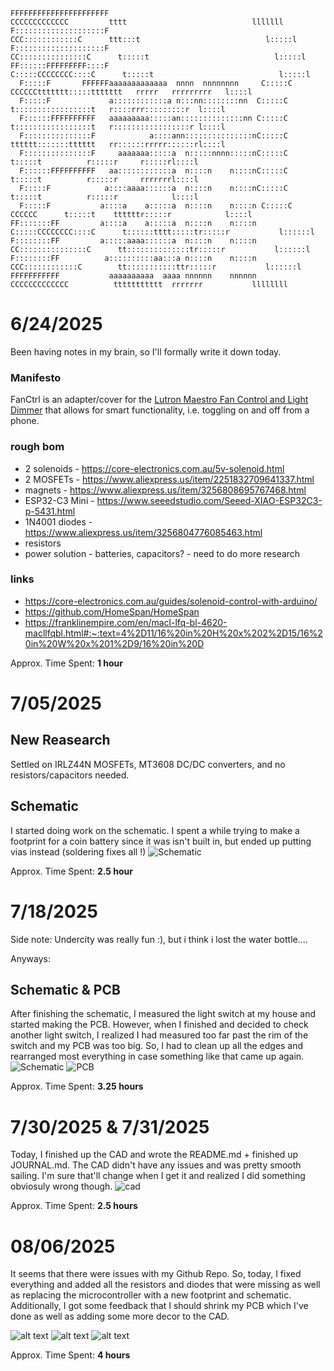 ```                                                                                                                          
FFFFFFFFFFFFFFFFFFFFFF                                         CCCCCCCCCCCCC         tttt                            lllllll 
F::::::::::::::::::::F                                      CCC::::::::::::C      ttt:::t                            l:::::l
F::::::::::::::::::::F                                    CC:::::::::::::::C      t:::::t                            l:::::l 
FF::::::FFFFFFFFF::::F                                   C:::::CCCCCCCC::::C      t:::::t                            l:::::l 
  F:::::F       FFFFFFaaaaaaaaaaaaa  nnnn  nnnnnnnn     C:::::C       CCCCCCttttttt:::::ttttttt   rrrrr   rrrrrrrrr   l::::l 
  F:::::F             a::::::::::::a n:::nn::::::::nn  C:::::C              t:::::::::::::::::t   r::::rrr:::::::::r  l::::l 
  F::::::FFFFFFFFFF   aaaaaaaaa:::::an::::::::::::::nn C:::::C              t:::::::::::::::::t   r:::::::::::::::::r l::::l 
  F:::::::::::::::F            a::::ann:::::::::::::::nC:::::C              tttttt:::::::tttttt   rr::::::rrrrr::::::rl::::l
  F:::::::::::::::F     aaaaaaa:::::a  n:::::nnnn:::::nC:::::C                    t:::::t          r:::::r     r:::::rl::::l 
  F::::::FFFFFFFFFF   aa::::::::::::a  n::::n    n::::nC:::::C                    t:::::t          r:::::r     rrrrrrrl::::l 
  F:::::F            a::::aaaa::::::a  n::::n    n::::nC:::::C                    t:::::t          r:::::r            l::::l 
  F:::::F           a::::a    a:::::a  n::::n    n::::n C:::::C       CCCCCC      t:::::t    ttttttr:::::r            l::::l 
FF:::::::FF         a::::a    a:::::a  n::::n    n::::n  C:::::CCCCCCCC::::C      t::::::tttt:::::tr:::::r           l::::::l
F::::::::FF         a:::::aaaa::::::a  n::::n    n::::n   CC:::::::::::::::C      tt::::::::::::::tr:::::r           l::::::l
F::::::::FF          a::::::::::aa:::a n::::n    n::::n     CCC::::::::::::C        tt:::::::::::ttr:::::r           l::::::l
FFFFFFFFFFF           aaaaaaaaaa  aaaa nnnnnn    nnnnnn        CCCCCCCCCCCCC          ttttttttttt  rrrrrrr           llllllll
```

# 6/24/2025

Been having notes in my brain, so I'll formally write it down today.

### Manifesto
FanCtrl is an adapter/cover for the [Lutron Maestro Fan Control and Light Dimmer](https://www.amazon.com/Lutron-Maestro-Incandescent-Single-Pole-MACL-LFQ-WH/dp/B077XDB8FV) that allows for smart functionality, i.e. toggling on and off from a phone.

### rough bom
- 2 solenoids - https://core-electronics.com.au/5v-solenoid.html
- 2 MOSFETs - https://www.aliexpress.us/item/2251832709641337.html
- magnets - https://www.aliexpress.us/item/3256808695767468.html
- ESP32-C3 Mini - https://www.seeedstudio.com/Seeed-XIAO-ESP32C3-p-5431.html
- 1N4001 diodes - https://www.aliexpress.us/item/3256804776085463.html
- resistors
- power solution - batteries, capacitors? - need to do more research

### links
- https://core-electronics.com.au/guides/solenoid-control-with-arduino/
- https://github.com/HomeSpan/HomeSpan
- https://franklinempire.com/en/macl-lfq-bl-4620-macllfqbl.html#:~:text=4%2D11/16%20in%20H%20x%202%2D15/16%20in%20W%20x%201%2D9/16%20in%20D


Approx. Time Spent: **1 hour**

# 7/05/2025
## New Reasearch
Settled on IRLZ44N MOSFETs, MT3608 DC/DC converters, and no resistors/capacitors needed.
## Schematic
I started doing work on the schematic. I spent a while trying to make a footprint for a coin battery since it was isn't built in, but ended up putting vias instead (soldering fixes all !)
![Schematic](images/schemv1.png)

Approx. Time Spent: **2.5 hour**

# 7/18/2025

Side note: Undercity was really fun :), but i think i lost the water bottle....

Anyways:
## Schematic & PCB
After finishing the schematic, I measured the light switch at my house and started making the PCB. However, when I finished and decided to check another light switch, I realized I had measured too far past the rim of the switch and my PCB was too big. So, I had to clean up all the edges and rearranged most everything in case something like that came up again.
![Schematic](images/schemv2.png)
![PCB](images/pcbv2.png)

Approx. Time Spent: **3.25 hours**

# 7/30/2025 & 7/31/2025
Today, I finished up the CAD and wrote the README.md + finished up JOURNAL.md. The CAD didn't have any issues and was pretty smooth sailing. I'm sure that'll change when I get it and realized I did something obviosuly wrong though.
![cad](images/cadv2.png)

Approx. Time Spent: **2.5 hours**

# 08/06/2025
It seems that there were issues with my Github Repo. So, today, I fixed everything and added all the resistors and diodes that were missing as well as replacing the microcontroller with a new footprint and schematic. Additionally, I got some feedback that I should shrink my PCB which I've done as well as adding some more decor to the CAD.

![alt text](images/schem.png)
![alt text](images/pcb.png)
![alt text](images/cad.png)

Approx. Time Spent: **4 hours**